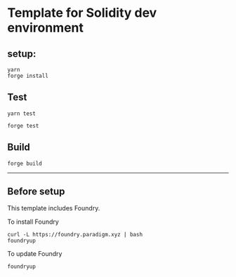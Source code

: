 # Template for Solidity dev environment

## setup:

```shell
yarn
forge install
```

## Test

```shell
yarn test
```

```shell
forge test
```

## Build

```shell
forge build
```

---

## Before setup

This template includes Foundry.

To install Foundry
```
curl -L https://foundry.paradigm.xyz | bash
foundryup
```

To update Foundry
```
foundryup
```